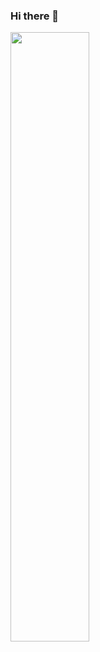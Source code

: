 ### Hi there 👋
<div>
  <a>
    <img align="center" src="https://github-stats-seven-sage.vercel.app/api?username=philippj&show_icons=true&count_private=true&theme=github_dark&cache_seconds=1800&include_all_commits=true&rank_icon=default&show_icons=true&show=prs_merged&hide_title=true" width="50%"/>
  </a>
</div>
